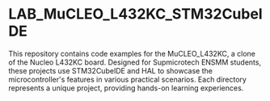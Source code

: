 # LAB_MuCLEO_L432KC_STM32CubeIDE
This repository contains code examples for the MuCLEO_L432KC, a clone of the Nucleo L432KC board. Designed for Supmicrotech ENSMM students, these projects use STM32CubeIDE and HAL to showcase the microcontroller's features in various practical scenarios. Each directory represents a unique project, providing hands-on learning experiences.
